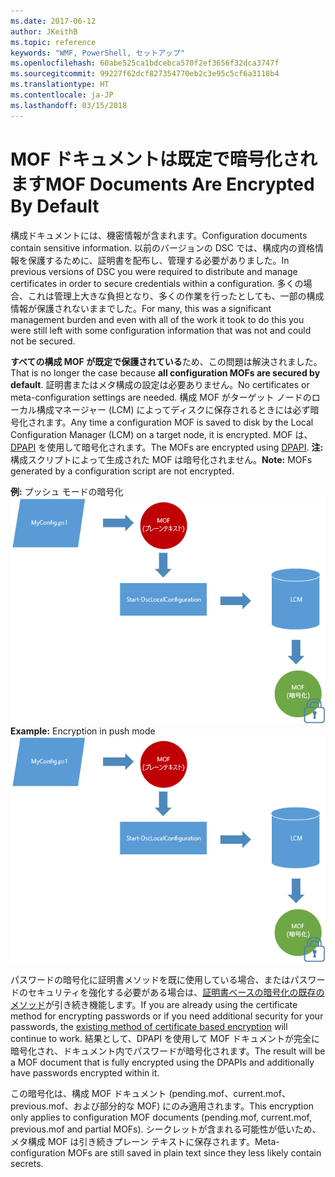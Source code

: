 ```yaml
---
ms.date: 2017-06-12
author: JKeithB
ms.topic: reference
keywords: "WMF, PowerShell, セットアップ"
ms.openlocfilehash: 60abe525ca1bdcebca570f2ef3656f32dca3747f
ms.sourcegitcommit: 99227f62dcf827354770eb2c3e95c5cf6a3118b4
ms.translationtype: HT
ms.contentlocale: ja-JP
ms.lasthandoff: 03/15/2018
---
```

# <a name="mof-documents-are-encrypted-by-default"></a><span data-ttu-id="f37f6-102">MOF ドキュメントは既定で暗号化されます</span><span class="sxs-lookup"><span data-stu-id="f37f6-102">MOF Documents Are Encrypted By Default</span></span>

<span data-ttu-id="f37f6-103">構成ドキュメントには、機密情報が含まれます。</span><span class="sxs-lookup"><span data-stu-id="f37f6-103">Configuration documents contain sensitive information.</span></span> <span data-ttu-id="f37f6-104">以前のバージョンの DSC では、構成内の資格情報を保護するために、証明書を配布し、管理する必要がありました。</span><span class="sxs-lookup"><span data-stu-id="f37f6-104">In previous versions of DSC you were required to distribute and manage certificates in order to secure credentials within a configuration.</span></span> <span data-ttu-id="f37f6-105">多くの場合、これは管理上大きな負担となり、多くの作業を行ったとしても、一部の構成情報が保護されないままでした。</span><span class="sxs-lookup"><span data-stu-id="f37f6-105">For many, this was a significant management burden and even with all of the work it took to do this you were still left with some configuration information that was not and could not be secured.</span></span> 

<span data-ttu-id="f37f6-106">**すべての構成 MOF が既定で保護されている**ため、この問題は解決されました。</span><span class="sxs-lookup"><span data-stu-id="f37f6-106">That is no longer the case because **all configuration MOFs are secured by default**.</span></span> <span data-ttu-id="f37f6-107">証明書またはメタ構成の設定は必要ありません。</span><span class="sxs-lookup"><span data-stu-id="f37f6-107">No certificates or meta-configuration settings are needed.</span></span> <span data-ttu-id="f37f6-108">構成 MOF がターゲット ノードのローカル構成マネージャー (LCM) によってディスクに保存されるときには必ず暗号化されます。</span><span class="sxs-lookup"><span data-stu-id="f37f6-108">Any time a configuration MOF is saved to disk by the Local Configuration Manager (LCM) on a target node, it is encrypted.</span></span> <span data-ttu-id="f37f6-109">MOF は、[DPAPI](https://msdn.microsoft.com/library/ms995355.aspx) を使用して暗号化されます。</span><span class="sxs-lookup"><span data-stu-id="f37f6-109">The MOFs are encrypted using [DPAPI](https://msdn.microsoft.com/library/ms995355.aspx).</span></span> <span data-ttu-id="f37f6-110">**注:** 構成スクリプトによって生成された MOF は暗号化されません。</span><span class="sxs-lookup"><span data-stu-id="f37f6-110">**Note:** MOFs generated by a configuration script are not encrypted.</span></span>

<span data-ttu-id="f37f6-111">**例:** プッシュ モードの暗号化 ![MOF 暗号化](../images/MOF_Encryption.jpg)</span><span class="sxs-lookup"><span data-stu-id="f37f6-111">**Example:** Encryption in push mode ![MOF Encryption](../images/MOF_Encryption.jpg)</span></span>

<span data-ttu-id="f37f6-112">パスワードの暗号化に証明書メソッドを既に使用している場合、またはパスワードのセキュリティを強化する必要がある場合は、[証明書ベースの暗号化の既存のメソッド](https://msdn.microsoft.com/powershell/dsc/securemof)が引き続き機能します。</span><span class="sxs-lookup"><span data-stu-id="f37f6-112">If you are already using the certificate method for encrypting passwords or if you need additional security for your passwords, the [existing method of certificate based encryption](https://msdn.microsoft.com/powershell/dsc/securemof) will continue to work.</span></span> <span data-ttu-id="f37f6-113">結果として、DPAPI を使用して MOF ドキュメントが完全に暗号化され、ドキュメント内でパスワードが暗号化されます。</span><span class="sxs-lookup"><span data-stu-id="f37f6-113">The result will be a MOF document that is fully encrypted using the DPAPIs and additionally have passwords encrypted within it.</span></span>

<span data-ttu-id="f37f6-114">この暗号化は、構成 MOF ドキュメント (pending.mof、current.mof、previous.mof、および部分的な MOF) にのみ適用されます。</span><span class="sxs-lookup"><span data-stu-id="f37f6-114">This encryption only applies to configuration MOF documents (pending.mof, current.mof, previous.mof and partial MOFs).</span></span> <span data-ttu-id="f37f6-115">シークレットが含まれる可能性が低いため、メタ構成 MOF は引き続きプレーン テキストに保存されます。</span><span class="sxs-lookup"><span data-stu-id="f37f6-115">Meta-configuration MOFs are still saved in plain text since they less likely contain secrets.</span></span>

